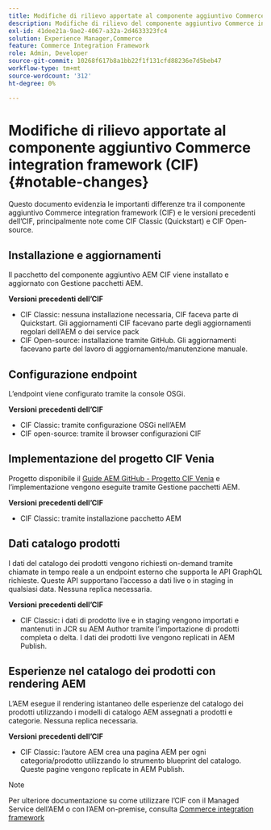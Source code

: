 ```yaml
---
title: Modifiche di rilievo apportate al componente aggiuntivo Commerce integration framework (CIF)
description: Modifiche di rilievo del componente aggiuntivo Commerce integration framework (CIF) rispetto alle versioni precedenti dell’CIF.
exl-id: 41dee21a-9ae2-4067-a32a-2d4633323fc4
solution: Experience Manager,Commerce
feature: Commerce Integration Framework
role: Admin, Developer
source-git-commit: 10268f617b8a1bb22f1f131cfd88236e7d5beb47
workflow-type: tm+mt
source-wordcount: '312'
ht-degree: 0%

---
```


# Modifiche di rilievo apportate al componente aggiuntivo Commerce integration framework (CIF){#notable-changes}

Questo documento evidenzia le importanti differenze tra il componente aggiuntivo Commerce integration framework (CIF) e le versioni precedenti dell’CIF, principalmente note come CIF Classic (Quickstart) e CIF Open-source.

## Installazione e aggiornamenti

Il pacchetto del componente aggiuntivo AEM CIF viene installato e aggiornato con Gestione pacchetti AEM.

**Versioni precedenti dell’CIF**

* CIF Classic: nessuna installazione necessaria, CIF faceva parte di Quickstart. Gli aggiornamenti CIF facevano parte degli aggiornamenti regolari dell’AEM o dei service pack
* CIF Open-source: installazione tramite GitHub. Gli aggiornamenti facevano parte del lavoro di aggiornamento/manutenzione manuale.

## Configurazione endpoint

L’endpoint viene configurato tramite la console OSGi.

**Versioni precedenti dell’CIF**

* CIF Classic: tramite configurazione OSGi nell’AEM
* CIF open-source: tramite il browser configurazioni CIF

## Implementazione del progetto CIF Venia

Progetto disponibile il [Guide AEM GitHub - Progetto CIF Venia](https://github.com/adobe/aem-cif-guides-venia) e l’implementazione vengono eseguite tramite Gestione pacchetti AEM.

**Versioni precedenti dell’CIF**

* CIF Classic: tramite installazione pacchetto AEM

## Dati catalogo prodotti

I dati del catalogo dei prodotti vengono richiesti on-demand tramite chiamate in tempo reale a un endpoint esterno che supporta le API GraphQL richieste. Queste API supportano l’accesso a dati live o in staging in qualsiasi data. Nessuna replica necessaria.

**Versioni precedenti dell’CIF**

* CIF Classic: i dati di prodotto live e in staging vengono importati e mantenuti in JCR su AEM Author tramite l’importazione di prodotti completa o delta. I dati dei prodotti live vengono replicati in AEM Publish.

## Esperienze nel catalogo dei prodotti con rendering AEM

L’AEM esegue il rendering istantaneo delle esperienze del catalogo dei prodotti utilizzando i modelli di catalogo AEM assegnati a prodotti e categorie. Nessuna replica necessaria.

**Versioni precedenti dell’CIF**

* CIF Classic: l’autore AEM crea una pagina AEM per ogni categoria/prodotto utilizzando lo strumento blueprint del catalogo. Queste pagine vengono replicate in AEM Publish.

>[!NOTE]
>
>Per ulteriore documentazione su come utilizzare l’CIF con il Managed Service dell’AEM o con l’AEM on-premise, consulta [Commerce integration framework](https://www.adobe.io/apis/experiencecloud/commerce-integration-framework/getting-started.html)

